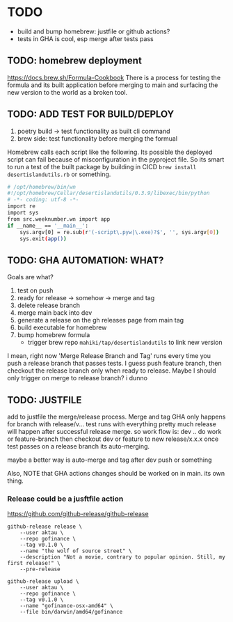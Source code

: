 # TODO
* build and bump homebrew: justfile or github actions?
* tests in GHA is cool, esp merge after tests pass


## TODO: homebrew deployment
https://docs.brew.sh/Formula-Cookbook
There is a process for testing the formula and its built application before merging to main and surfacing the new version to the world as a broken tool.

## TODO: ADD TEST FOR BUILD/DEPLOY
1. poetry build -> test functionality as built cli command
2. brew side: test functionality before merging the formual

Homebrew calls each script like the following. Its possible the deployed script can fail because of misconfiguration in the pyproject file.
So its smart to run a test of the built package by building in CICD `brew install desertislandutils.rb` or something.

```sh
# /opt/homebrew/bin/wn
#!/opt/homebrew/Cellar/desertislandutils/0.3.9/libexec/bin/python
# -*- coding: utf-8 -*-
import re
import sys
from src.weeknumber.wn import app
if __name__ == '__main__':
    sys.argv[0] = re.sub(r'(-script\.pyw|\.exe)?$', '', sys.argv[0])
    sys.exit(app())
```

## TODO: GHA AUTOMATION: WHAT?
Goals are what?

1. test on push
2. ready for release -> somehow -> merge and tag
3. delete release branch
4. merge main back into dev
5. generate a release on the gh releases page from main tag
6. build executable for homebrew
7. bump homebrew formula
    * trigger brew repo `mahiki/tap/desertislandutils` to link new version


I mean, right now 'Merge Release Branch and Tag' runs every time you push a release branch that passes tests.
I guess push feature branch, then checkout the release branch only when ready to release.
Maybe I should only trigger on merge to release branch? i dunno

## TODO: JUSTFILE
add to justfile the merge/release process. Merge and tag GHA only happens for 
branch with release/v...
test runs with everything pretty much
release will happen after successful release merge.
so work flow is:
dev .. do work
or feature-branch
then checkout dev or feature to new release/x.x.x
once test passes on a release branch its auto-merging.

maybe a better way is auto-merge and tag after dev push or something

Also, NOTE that GHA actions changes should be worked on in main. its own thing.

### Release could be a jusftfile action
https://github.com/github-release/github-release

    github-release release \
        --user aktau \
        --repo gofinance \
        --tag v0.1.0 \
        --name "the wolf of source street" \
        --description "Not a movie, contrary to popular opinion. Still, my first release!" \
        --pre-release
    
    github-release upload \
        --user aktau \
        --repo gofinance \
        --tag v0.1.0 \
        --name "gofinance-osx-amd64" \
        --file bin/darwin/amd64/gofinance